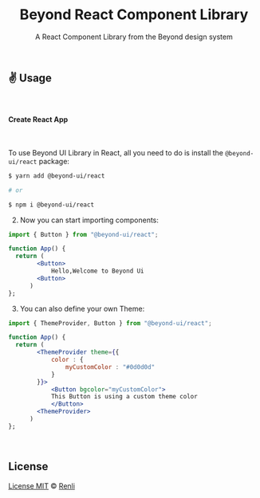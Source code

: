<h1 align="center">Beyond React Component Library</h1>
<p align="center">
A React Component Library from the Beyond design system</p>

<br/>

## ✌ Usage

<br/>

#### Create React App

<br/>

To use Beyond UI Library in React, all you need to do is install the
`@beyond-ui/react` package:

```sh
$ yarn add @beyond-ui/react

# or

$ npm i @beyond-ui/react
```

2. Now you can start importing components:

```jsx
import { Button } from "@beyond-ui/react";

function App() {
  return (
        <Button>
            Hello,Welcome to Beyond Ui
        <Button>
      )
};

```

3. You can also define your own Theme:

```jsx
import { ThemeProvider, Button } from "@beyond-ui/react";

function App() {
  return (
        <ThemeProvider theme={{
            color : {
                myCustomColor : "#0d0d0d"
            }
        }}>
            <Button bgcolor="myCustomColor">
            This Button is using a custom theme color
            </Button>
        <ThemeProvider>
      )
};
```

<br/>

## License

[License MIT](../../LICENSE) © [Renli](https://github.com/renli-tech)
